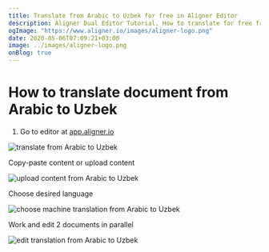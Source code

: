 ```yaml
---
title: Translate from Arabic to Uzbek for free in Aligner Editor
description: Aligner Dual Editor Tutorial. How to translate for free from Arabic to Uzbek. Aligner is multilingual document management platform. 
ogImage: "https://www.aligner.io/images/aligner-logo.png"
date: 2020-05-06T07:09:21+03:00
image: ../images/aligner-logo.png
onBlog: true
---
```


# How to translate document from Arabic to Uzbek

1. Go to editor at [app.aligner.io](https://app.aligner.io "Aligner App web page")

![translate from Arabic to Uzbek](../aligner-blank-editor.png "translate from Arabic to Uzbek")

Copy-paste content or upload content

![upload content from Arabic to Uzbek](../aligner-uploaded-document.png "upload content from Arabic to Uzbek")

Choose desired language

![choose machine translation from Arabic to Uzbek](../aligner-language-dropdown.png "choose machine translation from Arabic to Uzbek")

Work and edit 2 documents in parallel

![edit translation from Arabic to Uzbek](../aligner-double-sitded-editor.png "edit translation from Arabic to Uzbek")

